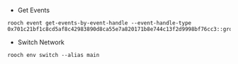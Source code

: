 * Get Events

```
rooch event get-events-by-event-handle --event-handle-type 0x701c21bf1c8cd5af8c42983890d8ca55e7a820171b8e744c13f2d9998bf76cc3::grow_information_v3::VoteEvent
```

* Switch Network

```
rooch env switch --alias main
```